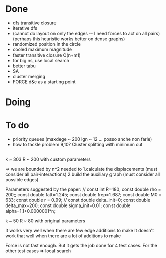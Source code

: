 # Done
- dfs transitive closure
- iterative dfs
- (cannot do layout on only the edges -- I need forces to act on all pairs)(perhaps this heuristic works better on dense graphs)
- randomized position in the circle
- cooled maximum magnitude
- faster transitive closure O(n+m1)
- for big ns, use local search
- better tabu
- SA
- cluster merging
- FORCE d&c as a starting point

# Doing


# To do
- priority queues (maxdege ~ 200 lgn ~ 12 ... posso anche non farle)
- how to tackle problem 9,10? Cluster splitting with minimum cut


##
k ~ 303
R ~ 200 with custom parameters

=> we are bounded by n^2 needed to 1.calculate the displacements (must consider all pair-interactions) 2.build the auxiliary graph (must consider all possible edges)


Parameters suggested by the paper:
  //
  const int R=180;
  const double rho = 200;;
  const double fatt=1.245;
  const double frep=1.687;
  const double M0 = 633;
  const double r = 0.99;
  //
  const double delta_init=0;
  const double delta_max=200;
  const double sigma_init=0.01;
  const double alpha=1.1+0.0000001*n;
  
k ~ 50
R ~ 80 with original parameters


It works very well when there are few edge additions to make
It doesn't work that well when there are a lot of additions to make

Force is not fast enough. But it gets the job done for 4 test cases.
For the other test cases => local search
